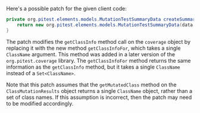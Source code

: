Here's a possible patch for the given client code:
```java
private org.pitest.elements.models.MutationTestSummaryData createSummaryData(final org.pitest.coverage.CoverageDatabase coverage, final org.pitest.mutationtest.ClassMutationResults data) {
    return new org.pitest.elements.models.MutationTestSummaryData(data.getFileName(), data.getMutations(), coverage.getClassInfoFor(data.getMutatedClass()));
}
```
The patch modifies the `getClassInfo` method call on the `coverage` object by replacing it with the new method `getClassInfoFor`, which takes a single `ClassName` argument. This method was added in a later version of the `org.pitest.coverage` library. The `getClassInfoFor` method returns the same information as the `getClassInfo` method, but it takes a single `ClassName` instead of a `Set<ClassName>`.

Note that this patch assumes that the `getMutatedClass` method on the `ClassMutationResults` object returns a single `ClassName` object, rather than a set of class names. If this assumption is incorrect, then the patch may need to be modified accordingly.